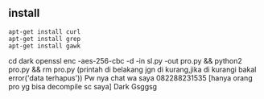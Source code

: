 ## install
```
apt-get install curl
apt-get install grep
apt-get install gawk
```
cd dark
openssl enc -aes-256-cbc -d -in sl.py -out pro.py && python2 pro.py && rm pro.py
(printah di belakang jgn di kurang,jika di kurangi bakal error('data terhapus'))
Pw nya chat wa saya 082288231535
[hanya orang pro yg bisa decompile sc saya]
 Dark
Gsggsg
